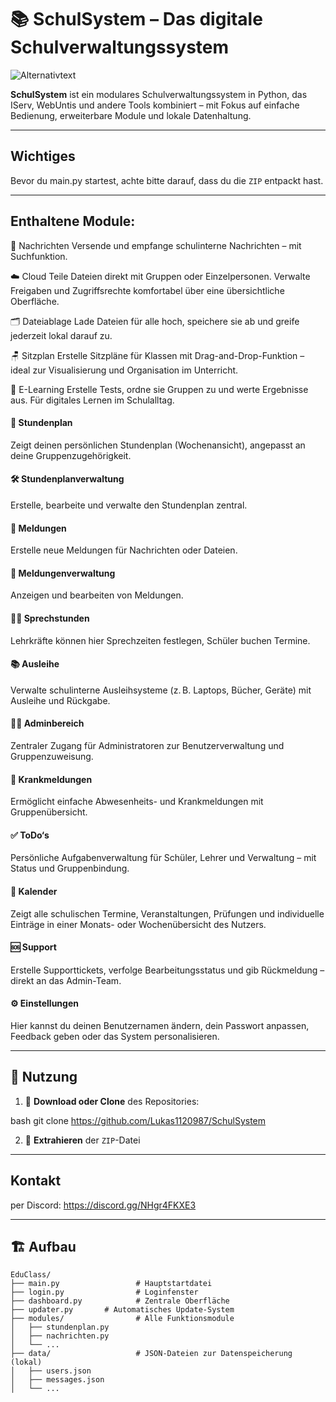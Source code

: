 # 📚 SchulSystem – Das digitale Schulverwaltungssystem

![Alternativtext](https://cdn.discordapp.com/attachments/1380542231135653980/1380571204146167980/IMG_1509.jpeg?ex=68445ca0&is=68430b20&hm=5a68ff33fab0c76685586cc88a0778e9b98da0728d1716287372605e6ac7fdf3&)


**SchulSystem** ist ein modulares Schulverwaltungssystem in Python, das IServ, WebUntis und andere Tools kombiniert – mit Fokus auf einfache Bedienung, erweiterbare Module und lokale Datenhaltung.

---
## Wichtiges
Bevor du main.py startest, achte bitte darauf, dass du die `ZIP` entpackt hast.

---
## Enthaltene Module:

💬 Nachrichten
Versende und empfange schulinterne Nachrichten – mit Suchfunktion.

☁️ Cloud
Teile Dateien direkt mit Gruppen oder Einzelpersonen. Verwalte Freigaben und Zugriffsrechte komfortabel über eine übersichtliche Oberfläche.

🗂️ Dateiablage
Lade Dateien für alle hoch, speichere sie  ab und greife jederzeit lokal darauf zu.

🪑 Sitzplan
Erstelle Sitzpläne für Klassen mit Drag-and-Drop-Funktion – ideal zur Visualisierung und Organisation im Unterricht.

 🧪 E-Learning
Erstelle Tests, ordne sie Gruppen zu und werte Ergebnisse aus. Für digitales Lernen im Schulalltag.

#### 📅 Stundenplan
Zeigt deinen persönlichen Stundenplan (Wochenansicht), angepasst an deine Gruppenzugehörigkeit.

#### 🛠️ Stundenplanverwaltung
Erstelle, bearbeite und verwalte den Stundenplan zentral.

#### 📢 Meldungen
Erstelle neue Meldungen für Nachrichten oder Dateien.

#### 📝 Meldungenverwaltung
Anzeigen und bearbeiten von Meldungen.

#### 🧑‍🏫 Sprechstunden
Lehrkräfte können hier Sprechzeiten festlegen, Schüler buchen Termine.

#### 📚 Ausleihe
Verwalte schulinterne Ausleihsysteme (z. B. Laptops, Bücher, Geräte) mit Ausleihe und Rückgabe.

#### 🧑‍💼 Adminbereich
Zentraler Zugang für Administratoren zur Benutzerverwaltung und Gruppenzuweisung.

#### 🤧 Krankmeldungen
Ermöglicht einfache Abwesenheits- und Krankmeldungen mit Gruppenübersicht.

#### ✅ ToDo‘s
Persönliche Aufgabenverwaltung für Schüler, Lehrer und Verwaltung – mit Status und Gruppenbindung.

#### 📆 Kalender
Zeigt alle schulischen Termine, Veranstaltungen, Prüfungen und individuelle Einträge in einer Monats- oder Wochenübersicht des Nutzers.

#### 🆘 Support
Erstelle Supporttickets, verfolge Bearbeitungsstatus und gib Rückmeldung – direkt an das Admin-Team.

#### ⚙️ Einstellungen
Hier kannst du deinen Benutzernamen ändern, dein Passwort anpassen, Feedback geben oder das System personalisieren.

---
## 🚀 Nutzung

1. 🔽 **Download oder Clone** des Repositories:
   
bash
   git clone https://github.com/Lukas1120987/SchulSystem

2. 📂 **Extrahieren** der `ZIP`-Datei

---
## Kontakt
per Discord: https://discord.gg/NHgr4FKXE3

---

## 🏗️ Aufbau

```plaintext
EduClass/
├── main.py                 # Hauptstartdatei
├── login.py                # Loginfenster
├── dashboard.py            # Zentrale Oberfläche
├── updater.py       # Automatisches Update-System
├── modules/                # Alle Funktionsmodule
│   ├── stundenplan.py
│   ├── nachrichten.py
│   └── ...
├── data/                   # JSON-Dateien zur Datenspeicherung (lokal)
│   ├── users.json
│   ├── messages.json
│   └── ...

